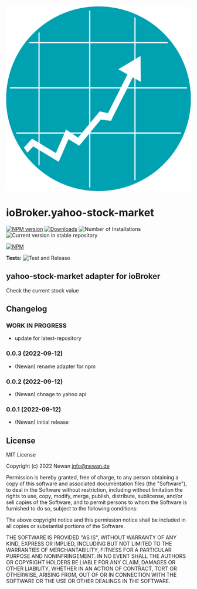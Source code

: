 ![Logo](admin/yahoo-stock-market.png)
# ioBroker.yahoo-stock-market

[![NPM version](https://img.shields.io/npm/v/iobroker.yahoo-stock-market.svg)](https://www.npmjs.com/package/iobroker.yahoo-stock-market)
[![Downloads](https://img.shields.io/npm/dm/iobroker.yahoo-stock-market.svg)](https://www.npmjs.com/package/iobroker.yahoo-stock-market)
![Number of Installations](https://iobroker.live/badges/yahoo-stock-market-installed.svg)
![Current version in stable repository](https://iobroker.live/badges/yahoo-stock-market-stable.svg)

[![NPM](https://nodei.co/npm/iobroker.yahoo-stock-market.png?downloads=true)](https://nodei.co/npm/iobroker.yahoo-stock-market/)

**Tests:** ![Test and Release](https://github.com/Newan/ioBroker.yahoo-stock-market/workflows/Test%20and%20Release/badge.svg)

## yahoo-stock-market adapter for ioBroker

Check the current stock value

## Changelog
<!--
    Placeholder for the next version (at the beginning of the line):
    ### **WORK IN PROGRESS**
-->

### **WORK IN PROGRESS**
* update for latest-repository

### 0.0.3 (2022-09-12)
* (Newan) rename adapter for npm

### 0.0.2 (2022-09-12)
* (Newan) chnage to yahoo api

### 0.0.1 (2022-09-12)
* (Newan) initial release

## License
MIT License

Copyright (c) 2022 Newan <info@newan.de>

Permission is hereby granted, free of charge, to any person obtaining a copy
of this software and associated documentation files (the "Software"), to deal
in the Software without restriction, including without limitation the rights
to use, copy, modify, merge, publish, distribute, sublicense, and/or sell
copies of the Software, and to permit persons to whom the Software is
furnished to do so, subject to the following conditions:

The above copyright notice and this permission notice shall be included in all
copies or substantial portions of the Software.

THE SOFTWARE IS PROVIDED "AS IS", WITHOUT WARRANTY OF ANY KIND, EXPRESS OR
IMPLIED, INCLUDING BUT NOT LIMITED TO THE WARRANTIES OF MERCHANTABILITY,
FITNESS FOR A PARTICULAR PURPOSE AND NONINFRINGEMENT. IN NO EVENT SHALL THE
AUTHORS OR COPYRIGHT HOLDERS BE LIABLE FOR ANY CLAIM, DAMAGES OR OTHER
LIABILITY, WHETHER IN AN ACTION OF CONTRACT, TORT OR OTHERWISE, ARISING FROM,
OUT OF OR IN CONNECTION WITH THE SOFTWARE OR THE USE OR OTHER DEALINGS IN THE
SOFTWARE.